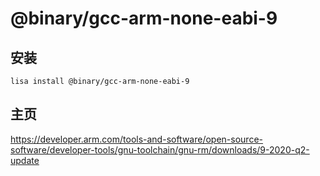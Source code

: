 @binary/gcc-arm-none-eabi-9
==========

## 安装

```
lisa install @binary/gcc-arm-none-eabi-9
```

## 主页

https://developer.arm.com/tools-and-software/open-source-software/developer-tools/gnu-toolchain/gnu-rm/downloads/9-2020-q2-update
